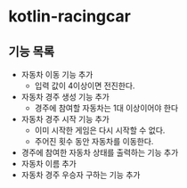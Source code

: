 # kotlin-racingcar

## 기능 목록

- 자동차 이동 기능 추가
  - 입력 값이 4이상이면 전진한다.
- 자동차 경주 생성 기능 추가
  - 경주에 참여할 자동차는 1대 이상이어야 한다
- 자동차 경주 시작 기능 추가
  - 이미 시작한 게임은 다시 시작할 수 없다.
  - 주어진 횟수 동안 자동차를 이동한다.
- 경주에 참여한 자동차 상태를 출력하는 기능 추가
- 자동차 이름 추가
- 자동차 경주 우승자 구하는 기능 추가
